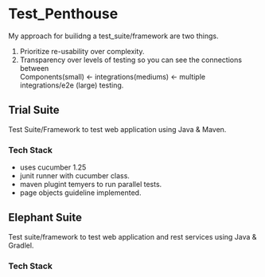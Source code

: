 # Test_Penthouse

My approach for builidng a test_suite/framework are two things.

1. Prioritize re-usability over complexity.
2. Transparency over levels of testing so you can see the connections between <br />
   Components(small) <- integrations(mediums) <- multiple integrations/e2e (large) testing.

## Trial Suite

Test Suite/Framework to test web application using Java & Maven.

### Tech Stack
* uses cucumber 1.25 
* junit runner with cucumber class.
* maven plugint temyers to run parallel tests.
* page objects guideline implemented.


## Elephant Suite

Test suite/framework to test web application and rest services using Java & Gradlel.

### Tech Stack




